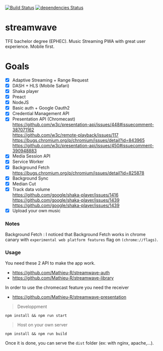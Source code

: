 [![Build Status](https://travis-ci.org/Mathieu-R/streamwave.svg?branch=master)](https://travis-ci.org/Mathieu-R/streamwave)
[![dependencies Status](https://david-dm.org/Mathieu-R/streamwave/status.svg)](https://david-dm.org/Mathieu-R/streamwave)

# streamwave
TFE bachelor degree (EPHEC). Music Streaming PWA with great user experience. Mobile first.

# Goals
- [X] Adaptive Streaming + Range Request  
- [X] DASH + HLS (Mobile Safari)   
- [X] Shaka player   
- [X] Preact    
- [X] NodeJS    
- [X] Basic auth + Google Oauth2     
- [X] Credential Management API    
- [X] Presentation API (Chromecast)    
    https://github.com/w3c/presentation-api/issues/448#issuecomment-387071162   
    https://github.com/w3c/remote-playback/issues/117    
    https://bugs.chromium.org/p/chromium/issues/detail?id=843965    
    https://github.com/w3c/presentation-api/issues/450#issuecomment-390948883    
- [X] Media Session API    
- [X] Service Worker    
- [X] Background Fetch    
    https://bugs.chromium.org/p/chromium/issues/detail?id=825878     
- [X] Background Sync     
- [X] Median Cut 
- [X] Track data volume    
    https://github.com/google/shaka-player/issues/1416    
    https://github.com/google/shaka-player/issues/1439    
    https://github.com/google/shaka-player/issues/1439     
- [X] Upload your own music

### Notes
Background Fetch : 
I noticed that Background Fetch works in chrome canary with `experimental web platform features` flag on `(chrome://flags)`.

### Usage

You need these 2 API to make the app work.
- https://github.com/Mathieu-R/streamwave-auth
- https://github.com/Mathieu-R/streamwave-library

In order to use the chromecast feature you need the receiver
- https://github.com/Mathieu-R/streamwave-presentation

> Developpment
```
npm install && npm run start
```

> Host on your own server
```
npm install && npm run build
```

Once it is done, you can serve the `dist` folder (ex: with nginx, apache,...).
